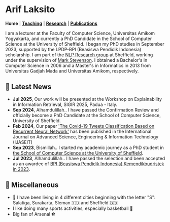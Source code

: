 # Arif Laksito
**Home** | **[Teaching](/teach)** | **[Research](/research)** | **[Publications](/publications)**

I am a lecturer at the Faculty of Computer Science, Universitas Amikom Yogyakarta, and currently a PhD Candidate in the School of Computer Science at the University of Sheffield. I began my PhD studies in September 2023, supported by the LPDP-BPI (Beasiswa Pendidik Indonesia) scholarship. I am part of the [NLP Research group](https://www.sheffield.ac.uk/dcs/research/groups/natural-language-processing) at Sheffield, working under the supervision of [Mark Stevenson](https://www.sheffield.ac.uk/dcs/people/academic/mark-stevenson). I obtained a Bachelor's in Computer Science in 2006 and a Master's in Informatics in 2013 from Universitas Gadjah Mada and Universitas Amikom, respectively.

<!--### ☎️  Detail Contact
- School of Computer Science, Regent Court (DCS)
- 211 Portobello, Sheffield S1 4DP
- Email: alaksito1@sheffield.ac.uk

#### Home University
- Faculty of Computer Science, Universitas Amikom Yogyakarta
- Jl. Ringroad Utara Condongcatur, Depok, Sleman 55283
- Email: arif.laksito@amikom.ac.id
- Website: ariflaksito.net-->

## 📅  Latest News
- **Jul 2025**, Our work will be presented at the Workshop on Explainability in Information Retrieval, SIGIR 2025, Padua - Italy.
- **Sep 2024**, Alhamdulillah.. I have passed the Confirmation Review and officially become a PhD Candidate at the School of Computer Science, University of Sheffield.
- **Feb 2024**, Our paper ['The Covid-19 Tweets Classification Based on Recurrent Neural Network'](https://ijaseit.insightsociety.org/index.php/ijaseit/article/view/18832) has been published in the International Journal on Advanced Science, Engineering & Information Technology (IJASEIT)
- **Sep 2023**, Bismillah.. I started my academic journey as a PhD student in [the School of Computer Science at the University of Sheffield](https://www.sheffield.ac.uk/dcs/phd-study).
- **Jul 2023**, Alhamdulillah.. I have passed the selection and been accepted as an awardee of [BPI (Beasiswa Pendidik Indonesia) Kemendikbudristek in 2023](https://beasiswa.kemdikbud.go.id/).

## 🏰 Miscellaneous
- 🏡 I have been living in 4 different cities beginning with the letter "S": Salatiga, Surakarta, Sleman 🇮🇩 and Sheffield 🇬🇧
- I like doing many sports activities, especially basketball 🏀
- Big fan of Arsenal ⚽ 
